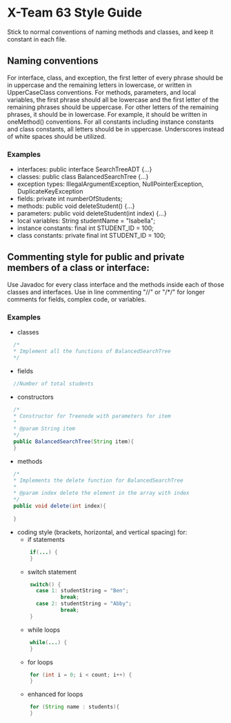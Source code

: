 
# X-Team 63 Style Guide
Stick to normal conventions of naming methods and classes, and keep it constant in each file. 

## Naming conventions
For interface, class, and exception, the first letter of every phrase should be in uppercase and the remaining letters in lowercase, or written in UpperCaseClass conventions.
For methods, parameters, and local variables, the first phrase should all be lowercase and the first letter of the remaining phrases should be uppercase. For other letters of the remaining phrases, it should be in lowercase. For example, it should be written in oneMethod() conventions.
For all constants including instance constants and class constants, all letters should be in uppercase. Underscores instead of white spaces should be utilized.

### Examples
* interfaces: 
  public interface SearchTreeADT {...}
* classes:
  public class BalancedSearchTree {...}
* exception types:
  IllegalArgumentException, NullPointerException, DuplicateKeyException
* fields:
  private int numberOfStudents;
* methods:
  public void deleteStudent() {...}
* parameters:
  public void deleteStudent(int index) {...}
* local variables:
  String studentName = "Isabella";
* instance constants:
  final int STUDENT_ID = 100;
* class constants:
  private final int STUDENT_ID = 100;
  
## Commenting style for public and private members of a class or interface:
Use Javadoc for every class interface and the methods inside each of those classes and interfaces.
Use in line commenting "//" or "/*/" for longer comments for fields, complex code, or variables.

### Examples

* classes
```java
  /*
  * Implement all the functions of BalancedSearchTree
  */
  ```
* fields
```java
  //Number of total students
  ```
* constructors
```java
  /*
  * Constructor for Treenode with parameters for item
  * 
  * @param String item
  */
  public BalancedSearchTree(String item){
  }
  ```
* methods
```java
  /*
  * Implements the delete function for BalancedSearchTree 
  *
  * @param index delete the element in the array with index
  */
  public void delete(int index){
  
  }
  ```
* coding style (brackets, horizontal, and vertical spacing) for:
  * if statements
  ```java
      if(...) {
      }
  ```
  * switch statement
  ```java
      switch() {
        case 1: studentString = "Ben";
                break;
        case 2: studentString = "Abby";
                break;
      }
  ```
  * while loops
  ```java
      while(...) {
      }
  ```
  * for loops
  ```java
      for (int i = 0; i < count; i++) {
      }
  ```
  * enhanced for loops
  ```java
      for (String name : students){
      }
  ```
